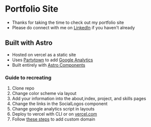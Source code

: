 # Portfolio Site

- Thanks for taking the time to check out my portfolio site
- Please do connect with me on [LinkedIn](https://www.linkedin.com/in/oliverspeir/) if you haven't already

## Built with Astro

- Hosted on vercel as a static site
- Uses [Partytown](https://partytown.builder.io/) to add [Google Analytics](https://analytics.google.com/analytics/web/provision/#/provision)
- Built entirely with [Astro Components](https://docs.astro.build/en/core-concepts/astro-components/)

### Guide to recreating

1. Clone repo
2. Change color scheme via layout
3. Add your information into the about,index, project, and skills pages
4. Change the links in the SocialLogos component
5. Change google analytics script in layouts
6. Deploy to vercel with CLI or on [vercel.com](https://vercel.com/)
7. Follow [these steps](https://vercel.com/docs/concepts/projects/domains/add-a-domain) to add custom domain
